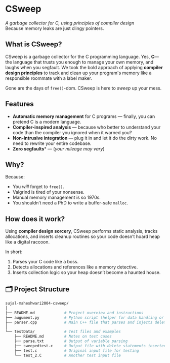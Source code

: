 # CSweep  
*A garbage collector for C, using principles of compiler design*  
Because memory leaks are just clingy pointers.

## What is CSweep?

CSweep is a garbage collector for the C programming language. Yes, **C**—the language that trusts you enough to manage your own memory, and laughs when you segfault. We took the bold approach of applying **compiler design principles** to track and clean up your program's memory like a responsible roommate with a label maker.

Gone are the days of `free()`-dom. CSweep is here to *sweep* up your mess.

## Features

- **Automatic memory management** for C programs — finally, you can pretend C is a modern language.
- **Compiler-inspired analysis** — because who better to understand your code than the compiler you ignored when it warned you?
- **Non-intrusive integration** — plug it in and let it do the dirty work. No need to rewrite your entire codebase.
- **Zero segfaults*** — (*your mileage may vary*)

## Why?

Because:
- You *will* forget to `free()`.
- Valgrind is tired of your nonsense.
- Manual memory management is so 1970s.
- You shouldn’t need a PhD to write a buffer-safe `malloc`.

## How does it work?

Using **compiler design sorcery**, CSweep performs static analysis, tracks allocations, and inserts cleanup routines so your code doesn’t hoard heap like a digital raccoon.

In short:
1. Parses your C code like a boss.
2. Detects allocations and references like a memory detective.
3. Inserts collection logic so your heap doesn’t become a haunted house.

## 🗂️ Project Structure

```bash
sujal-maheshwari2004-csweep/
│
├── README.md             # Project overview and instructions
├── augument.py           # Python script (helper for data handling or preprocessing)
├── parser.cpp            # Main C++ file that parses and injects delete statements
│
└── testData/             # Test files and examples
    ├── README.md         # Notes on test cases
    ├── parse.txt         # Output of variable parsing
    ├── sweepedtest.c     # Output file with delete statements inserted
    ├── test.c            # Original input file for testing
    └── test_2.C          # Another test input file
